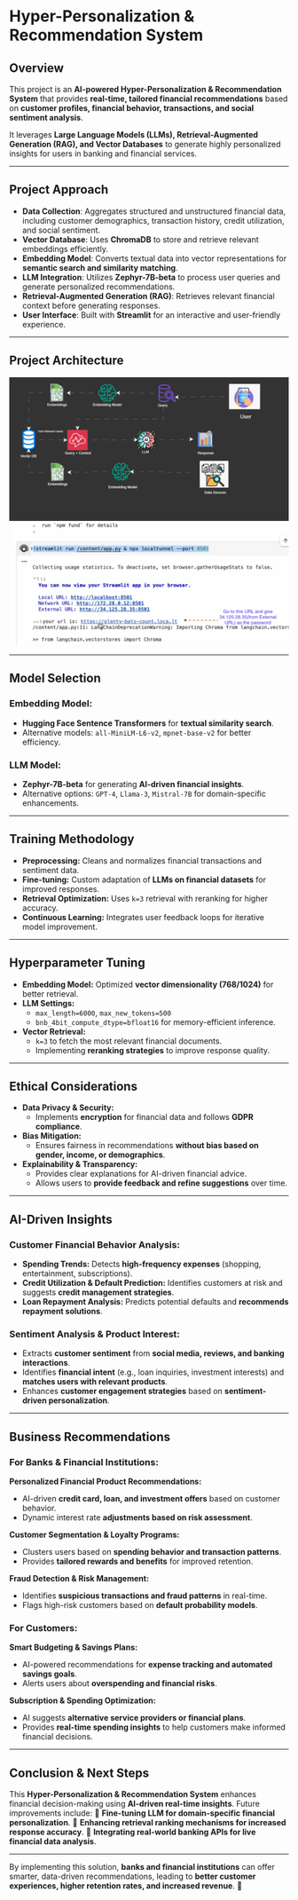 # **Hyper-Personalization & Recommendation System**

## **Overview**
This project is an **AI-powered Hyper-Personalization & Recommendation System** that provides **real-time, tailored financial recommendations** based on **customer profiles, financial behavior, transactions, and social sentiment analysis**. 

It leverages **Large Language Models (LLMs), Retrieval-Augmented Generation (RAG), and Vector Databases** to generate highly personalized insights for users in banking and financial services.

---

## **Project Approach**
- **Data Collection**: Aggregates structured and unstructured financial data, including customer demographics, transaction history, credit utilization, and social sentiment.
- **Vector Database**: Uses **ChromaDB** to store and retrieve relevant embeddings efficiently.
- **Embedding Model**: Converts textual data into vector representations for **semantic search and similarity matching**.
- **LLM Integration**: Utilizes **Zephyr-7B-beta** to process user queries and generate personalized recommendations.
- **Retrieval-Augmented Generation (RAG)**: Retrieves relevant financial context before generating responses.
- **User Interface**: Built with **Streamlit** for an interactive and user-friendly experience.

---

## **Project Architecture**
![alt text](artifacts/arch/architecture.png)
![alt text](artifacts/arch/how_ui.png)

---

## **Model Selection**
### **Embedding Model:**
- **Hugging Face Sentence Transformers** for **textual similarity search**.
- Alternative models: `all-MiniLM-L6-v2`, `mpnet-base-v2` for better efficiency.

### **LLM Model:**
- **Zephyr-7B-beta** for generating **AI-driven financial insights**.
- Alternative options: `GPT-4`, `Llama-3`, `Mistral-7B` for domain-specific enhancements.

---

## **Training Methodology**
- **Preprocessing:** Cleans and normalizes financial transactions and sentiment data.
- **Fine-tuning:** Custom adaptation of **LLMs on financial datasets** for improved responses.
- **Retrieval Optimization:** Uses `k=3` retrieval with reranking for higher accuracy.
- **Continuous Learning:** Integrates user feedback loops for iterative model improvement.

---

## **Hyperparameter Tuning**
- **Embedding Model:** Optimized **vector dimensionality (768/1024)** for better retrieval.
- **LLM Settings:**
  - `max_length=6000`, `max_new_tokens=500`
  - `bnb_4bit_compute_dtype=bfloat16` for memory-efficient inference.
- **Vector Retrieval:**
  - `k=3` to fetch the most relevant financial documents.
  - Implementing **reranking strategies** to improve response quality.

---

## **Ethical Considerations**
- **Data Privacy & Security:**
  - Implements **encryption** for financial data and follows **GDPR compliance**.
- **Bias Mitigation:**
  - Ensures fairness in recommendations **without bias based on gender, income, or demographics**.
- **Explainability & Transparency:**
  - Provides clear explanations for AI-driven financial advice.
  - Allows users to **provide feedback and refine suggestions** over time.

---

## **AI-Driven Insights**
### **Customer Financial Behavior Analysis:**
- **Spending Trends:** Detects **high-frequency expenses** (shopping, entertainment, subscriptions).
- **Credit Utilization & Default Prediction:** Identifies customers at risk and suggests **credit management strategies**.
- **Loan Repayment Analysis:** Predicts potential defaults and **recommends repayment solutions**.

### **Sentiment Analysis & Product Interest:**
- Extracts **customer sentiment** from **social media, reviews, and banking interactions**.
- Identifies **financial intent** (e.g., loan inquiries, investment interests) and **matches users with relevant products**.
- Enhances **customer engagement strategies** based on **sentiment-driven personalization**.

---

## **Business Recommendations**
### **For Banks & Financial Institutions:**
**Personalized Financial Product Recommendations:**
- AI-driven **credit card, loan, and investment offers** based on customer behavior.
- Dynamic interest rate **adjustments based on risk assessment**.

**Customer Segmentation & Loyalty Programs:**
- Clusters users based on **spending behavior and transaction patterns**.
- Provides **tailored rewards and benefits** for improved retention.

**Fraud Detection & Risk Management:**
- Identifies **suspicious transactions and fraud patterns** in real-time.
- Flags high-risk customers based on **default probability models**.

### **For Customers:**
**Smart Budgeting & Savings Plans:**
- AI-powered recommendations for **expense tracking and automated savings goals**.
- Alerts users about **overspending and financial risks**.

**Subscription & Spending Optimization:**
- AI suggests **alternative service providers or financial plans**.
- Provides **real-time spending insights** to help customers make informed financial decisions.

---

## **Conclusion & Next Steps**
This **Hyper-Personalization & Recommendation System** enhances financial decision-making using **AI-driven real-time insights**. Future improvements include:
📌 **Fine-tuning LLM for domain-specific financial personalization**.
📌 **Enhancing retrieval ranking mechanisms for increased response accuracy**.
📌 **Integrating real-world banking APIs for live financial data analysis**.

---

By implementing this solution, **banks and financial institutions** can offer smarter, data-driven recommendations, leading to **better customer experiences, higher retention rates, and increased revenue**. 🚀

